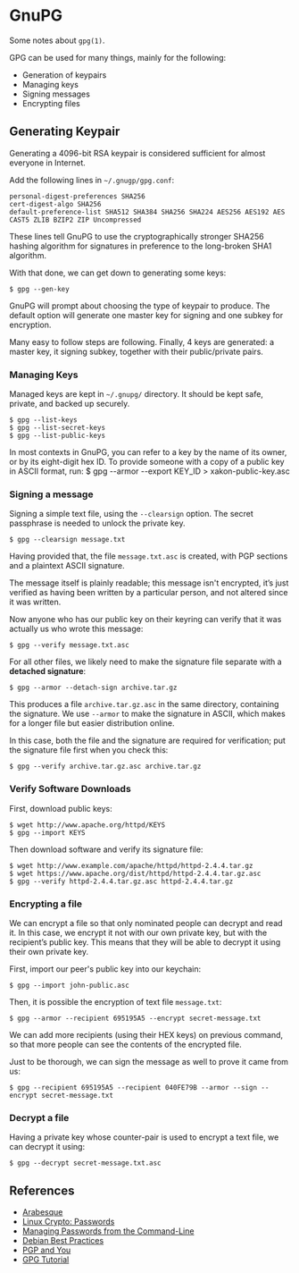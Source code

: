 GnuPG
=====

Some notes about `gpg(1)`.

GPG can be used for many things, mainly for the following:

 - Generation of keypairs
 - Managing keys
 - Signing messages
 - Encrypting files

## Generating Keypair

Generating a 4096-bit RSA keypair is considered sufficient for almost everyone
in Internet.

Add the following lines in `~/.gnugp/gpg.conf`:

    personal-digest-preferences SHA256
    cert-digest-algo SHA256
    default-preference-list SHA512 SHA384 SHA256 SHA224 AES256 AES192 AES CAST5 ZLIB BZIP2 ZIP Uncompressed

These lines tell GnuPG to use the cryptographically stronger SHA256 hashing
algorithm for signatures in preference to the long-broken SHA1 algorithm.

With that done, we can get down to generating some keys:

    $ gpg --gen-key

GnuPG will prompt about choosing the type of keypair to produce.  The default option
will generate one master key for signing and one subkey for encryption.

Many easy to follow steps are following.  Finally, 4 keys are generated: a master key,
it signing subkey, together with their public/private pairs.

### Managing Keys

Managed keys are kept in `~/.gnupg/` directory.  It should be kept safe, private,
and backed up securely.

    $ gpg --list-keys
    $ gpg --list-secret-keys
    $ gpg --list-public-keys

In most contexts in GnuPG, you can refer to a key by the name of its owner, or by its eight-digit hex ID.
To provide someone with a copy of a public key in ASCII format, run:
    $ gpg --armor --export KEY_ID > xakon-public-key.asc

### Signing a message

Signing a simple text file, using the `--clearsign` option.  The secret passphrase is needed to unlock
the private key.

    $ gpg --clearsign message.txt

Having provided that, the file `message.txt.asc` is created, with PGP sections
and a plaintext ASCII signature.

The message itself is plainly readable; this message isn't encrypted, it’s just verified
as having been written by a particular person, and not altered since it was written.

Now anyone who has our public key on their keyring can verify that it was actually us who
wrote this message:

    $ gpg --verify message.txt.asc

For all other files, we likely need to make the signature file separate with a
**detached signature**:

    $ gpg --armor --detach-sign archive.tar.gz

This produces a file `archive.tar.gz.asc` in the same directory, containing the signature.
We use `--armor` to make the signature in ASCII, which makes for a longer file but easier
distribution online.

In this case, both the file and the signature are required for verification; put the
signature file first when you check this:

    $ gpg --verify archive.tar.gz.asc archive.tar.gz

### Verify Software Downloads

First, download public keys:

    $ wget http://www.apache.org/httpd/KEYS
    $ gpg --import KEYS

Then download software and verify its signature file:

    $ wget http://www.example.com/apache/httpd/httpd-2.4.4.tar.gz
    $ wget https://www.apache.org/dist/httpd/httpd-2.4.4.tar.gz.asc
    $ gpg --verify httpd-2.4.4.tar.gz.asc httpd-2.4.4.tar.gz

### Encrypting a file

We can encrypt a file so that only nominated people can decrypt and read it. In this case,
we encrypt it not with our own private key, but with the recipient’s public key. This
means that they will be able to decrypt it using their own private key.

First, import our peer's public key into our keychain:

    $ gpg --import john-public.asc

Then, it is possible the encryption of text file `message.txt`:

    $ gpg --armor --recipient 695195A5 --encrypt secret-message.txt

We can add more recipients (using their HEX keys) on previous command, so that more people
can see the contents of the encrypted file.

Just to be thorough, we can sign the message as well to prove it came from us:

    $ gpg --recipient 695195A5 --recipient 040FE79B --armor --sign --encrypt secret-message.txt

### Decrypt a file

Having a private key whose counter-pair is used to encrypt a text file, we can decrypt it
using:

    $ gpg --decrypt secret-message.txt.asc


## References

 - [Arabesque](http://blog.sanctum.geek.nz/series/linux-crypto/)
 - [Linux Crypto: Passwords](http://blog.sanctum.geek.nz/linux-crypto-passwords/)
 - [Managing Passwords from the Command-Line](http://xmodulo.com/manage-passwords-command-line-linux.html)
 - [Debian Best Practices](http://keyring.debian.org/creating-key.html)
 - [PGP and You](https://robots.thoughtbot.com/pgp-and-you)
 - [GPG Tutorial](https://futureboy.us/pgp.html)
